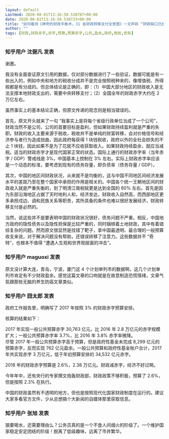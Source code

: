 ```yaml
---
layout: default
Lastmod: 2020-08-01T13:16:50.538787+00:00
date: 2020-08-01T13:16:50.538733+00:00
title: "如何看待《神奇的财政平衡术，31 省财政转移支付全景图》一文声称 “财政缺口已经高达 2 万亿” 的的结论？"
author: ""
tags: [财政,财政赤字,赤字,预算,预算赤字,公共,盈余,政府,税收,债务]
---
```



    
### 知乎用户 沈弼凡 发表
    
谢邀。

我没有全面查证原文引用的数据，仅对部分数据进行了一些验证，数据可能是有一些出入的，例如中央和地方的税收分成并不是完全按照税种来的，像增值税、所得税都是有分成的。但总体结论是正确的，即：（1）中国大部分地区的财政收入是无法支撑本地财政支出的，需要中央转移支付；（2）全国全年的财政赤字大约在 2 万亿左右。

虽然事实上的基本结论正确，但原文传递的观念则是相当错误的。

首先，原文开头就来了一句 “我事实上是将每个省级行政单位当成了一个公司”，财政当然不是公司，公司的首要目标是盈利，但如果财政持续盈利就是严重的失职。财政的收入主要来源于税收，税收并不是单纯的财富转移，会对价格信号和经济参与者行为造成扭曲，因此政府每获得 1 块钱税收，政府以外的全社会损失的不止 1 块钱，因此如果不是为了花就不应收获取收入。如果财政持续盈余，就应当减税。适当的财政赤字才是现代国家正常的状态。国际上通行的财政赤字率（当年赤字 / GDP）警戒线是 3%，中国基本上控制在 3% 左右。实际上财政赤字率应该是一个动态的标准，要考虑到现有的债务存量，即负债率（债务存量 / GDP）。

其次，中国的地区间财政状况，从来就不是均衡的，这与中国不同地区间经济发展水平的差距乃至在整个国家中承担的作用是相关的。中国各个统一王朝地区间的财政收入就是严重失衡的，到了明清江南税赋更是达到全国的 60% 左右。首先是因为东部沿海地区占据了天时地利人和，经济发达，财政收入自然高，而西部地区更多承担戍边、调和民族关系等职责，其所具备的条件也难以很好发展经济，财政转移支付是必然的。

当然，说这些并不是要表明中国的财政状况很好，债务问题不严重。相反，中国地方政府的隐性债务以及隐性担保是比较严重的，同时捆绑着土地财政，其中有着错综复杂的问题。然而原文很显然是找错了靶子，拿中国最透明、最合理的一般预算收支来说，对于解决问题没有帮助，还错误转移了注意力。这些数据并不 “奇特”，也根本不值得 “遭遇人生观和世界观层面的冲击”。
    
    
    
    
### 知乎用户 maguoxi 发表
    
原文没计算大连，青岛，宁波，厦门这 4 个计划单列市的数据啊，这几个计划单列市肯定有不少财政盈余。感觉这篇文章的口吻就是在故意制造恐慌情绪，文章气氛跟那些无脑的养生防癌文章类似。
    
    
    
    
### 知乎用户 囧太郎 发表
    
政府工作报告里，明确写了 2017 年按照 3% 的财政赤字预算安排。

核算的结果如下：

2017 年实现一般公共预算赤字 30,763 亿元，比 2016 年 2.8 万亿元的赤字规模扩大；一般公共预算赤字率 3.7%，比 2016 年 3.8% 赤字率微降。  
尽管 2017 年一般公共预算赤字高于预算，但是政府性基金未完成 8,299 亿元的预算赤字，反而实现 762 亿元盈余。一般公共预算和政府性基金账户合计，2017 年共实现赤字 3 万亿元，低于年初预算安排的 34,532 亿元赤字。

2018 年的财政赤字预算是 2.6%，2.38 万亿元。财政减赤字，经济不好过啊。

今年年中，还有央行的专家撰文炮轰财政部，财政政策不够积极，预算了 2.6%，但是按照 2.3% 在执行。

中国的财政虽然有不透明的地方，但也是按照现代化国家财政制度在运行的。建议大家多看官方文件，少从总想搞个大新闻的自媒体那里获取信息。
    
    
    
    
### 知乎用户 张旭 发表
    
狼要喝水，还需要理由么？公务员真的是一个不食人间烟火的阶级了。一个维护国家稳定安定团结的阶级！脱离了低级趣味，远离了市井繁华。
    
    
    

